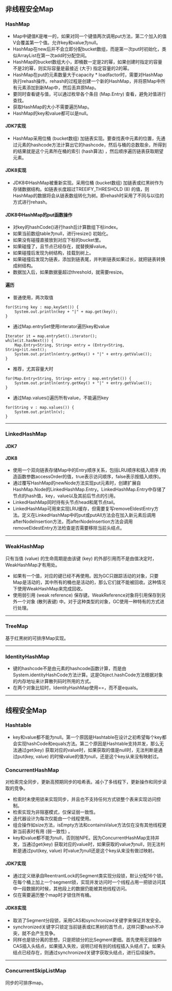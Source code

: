 ## 非线程安全Map

### HashMap
* Map中键值K是唯一的，如果对同一个键值两次调用put方法，第二个加入的值V会覆盖第一个值。允许key和value为null。
* HashMap在new后并不会立即分配bucket数组，而是第一次put时初始化，类似ArrayList在第一次add时分配空间。
* HashMap的bucket数组大小，即桶数一定是2的幂，如果创建时指定的容量不是2的幂，则实际容量是最接近 (大于) 指定容量的2的幂。
* HashMap在put的元素数量大于capacity * loadfactor时，需要对HashMap执行rehash操作。rehash的过程是创建一个新的HashMap，并将原Map中所有元素添加到新Map中，然后丢弃原Map。
* 要同时查看键与值，可以通过枚举各个条目 (Map.Entry) 查看，避免对值进行查找。
* 获取HashMap的大小不需要遍历Map。
* HashMap的key和value都可以是null。

#### JDK7实现
* HashMap采用位桶 (bucket数组) 加链表实现。要查找表中元素的位置，先通过元素的hashcode方法计算出它的hashcode，然后与桶的总数取余，所得到的结果就是这个元素所在桶的索引 (hash算法) ，然后顺序遍历链表获取期望元素。

#### JDK8实现
* JDK8中HashMap被重新实现。采用位桶 (bucket数组) 加链表或红黑树作为存储数据结构。如链表长度超过TREEIFY_THRESHOLD (8) 的值，则HashMap的数据将会从链表数组转化为树。即rehash时采用了不同与以往的方式进行rehash。

#### JDK8中HashMap的put函数操作
* 对key的hashCode()进行hash后计算数组下标index。
* 如果当前数组table为null，进行resize() 初始化。
* 如果没有碰撞直接放到对应下标的bucket里。
* 如果碰撞了，且节点已经存在，就替换掉value。
* 如果碰撞后发现为树结构，挂载到树上。
* 如果碰撞后发现为链表，添加到链表尾，并判断链表如果过长，就把链表转换成树结构。
* 数据加入后，如果数据量超过threshold，就需要resize。

#### 遍历
* 普通使用，两次取值
```
for(Stirng key : map.keySet()) {
    System.out.println(key + "|" + map.get(key));
}
```
* 通过Map.entrySet使用interator遍历key和value
```
Iterator it = map.entrySet().iterator();
while(it.hasNext()) {
    Map.Entry<String, String> entry = (Entry<String, String>)it.next();
    System.out.println(entry.getKey() + "|" + entry.getValue());
}
```
* 推荐，尤其容量大时
```
for(Map.Entry<String, String> entry : map.entrySet()) {
    System.out.println(entry.getKey() + "|" + entry.getValue());
}
```
* 通过Map.values()遍历所有value，不能遍历key
```
for(String v : map.values()) {
    System.out.println(v);
}
```
***

### LinkedHashMap
#### JDK7

#### JDK8
* 使用一个双向链表存储Map中的Entry顺序关系，包括LRU顺序和插入顺序 (构造函数参数accessOrder的值，true表示访问顺序，false表示按插入顺序)。
* 通过覆写HashMap的newNode方法实现put元素时，创建扩展自HashMap.Node的LinkedHashMap.Entry。LinkedHashMap.Entry中存储了节点的hash值，key，value以及其前后节点的引用。
* LinkedHashMap同时持有头节点head和尾节点tail。
* LinkedHashMap可用来实现LRU缓存，但需要复写removeEldestEntry方法。定义在LinkedHashMap中的put或putAll方法会在加入新元素后调用afterNodeInsertion方法，而afterNodeInsertion方法会调用removeEldestEntry方法检查是否需要移除当前头结点。
***

### WeakHashMap
只有当值 (value) 的生命周期是由该键 (key) 的外部引用而不是由值决定时，WeakHashMap才有用处。
* 如果有一个值，对应的键已经不再使用。因为GC只跟踪活动的对象，只要Map是活动的，其中所有的桶也是活动的，那么它们就不能被回收。这种情况下使用WeakHashMap来完成回收。
* 使用弱引用 (weak reference) 保存键。WeakReference对象将引用保存到另外一个对象 (散列表键) 中。对于这种类型的对象，GC使用一种特有的方式进行处理。
***

### TreeMap
基于红黑树的可排序Map实现。
***

### IdentityHashMap
* 键的hashcode不是由元素的hashcode函数计算，而是由System.identityHashCode方法计算。这是Object.hashCode方法根据对象的内存地址来计算散列码时所用的方式。
* 在两个对象比较时，IdentityHashMap使用==，而不是equals。
***

## 线程安全Map

### Hashtable
* key和value都不能为null。第一个原因是Hashtable在设计之初希望每个key都会实现hashCode和equals方法。第二个原因是Hashtable支持并发，那么无法通过get(key) 获取对应的value时，如果获取的值是null时，无法判断是通过put(key, value) 的时候value的值为null，还是这个key从来没有映射过。

### ConcurrentHashMap
对检索完全同步，更新高预期同步的哈希表。减小了多线程下，更新操作和同步读取的竞争。
* 检索时未使用锁来实现同步，并且也不支持任何方式锁整个表来实现访问控制。
* 检索实现为非阻塞模式，仅保证弱一致性。
* 迭代器设计为每次仅能由一个线程使用。
* 组合操作如size方法，isEmpty方法和containsValue方法仅在没有其他线程更新当前表时有用 (弱一致性) 。
* key和value都不能为null，否则抛NPE。因为ConcurrentHashMap支持并发，当通过get(key) 获取对应的value时，如果获取的value为null，则无法判断是通过put(key, value) 时value为null还是这个key从来没有做过映射。

#### JDK7实现
* 通过定义继承自ReentrantLock的Segment类实现分段锁，默认分配16个锁。在每个桶上加上一个segment锁，实现并发访问时一个线程占用一把锁访问其中一段数据的时候，其他段上的数据仍能被其他线程访问。
* 仅在需要遍历整个map时才锁住所有桶。

#### JDK8实现
* 取消了Segment分段锁，采用CAS和synchronized关键字来保证并发安全。
* synchronized关键字只锁定当前链表或红黑树的首节点，这样只要hash不冲突，就不会产生竞争。
* 同样也是锁分离的思想，只是把锁分的比Segment更细。首先使用无锁操作CAS插入头结点，如果插入失败，说明已经有别的线程插入头结点了。如果头结点已经存在，则通过synchronized关键字获取头结点，进行后续操作。
***

### ConcurrentSkipListMap
同步的可排序map。
